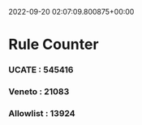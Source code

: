 2022-09-20 02:07:09.800875+00:00
# Rule Counter 
 ### UCATE : 545416

 ### Veneto : 21083

 ### Allowlist : 13924